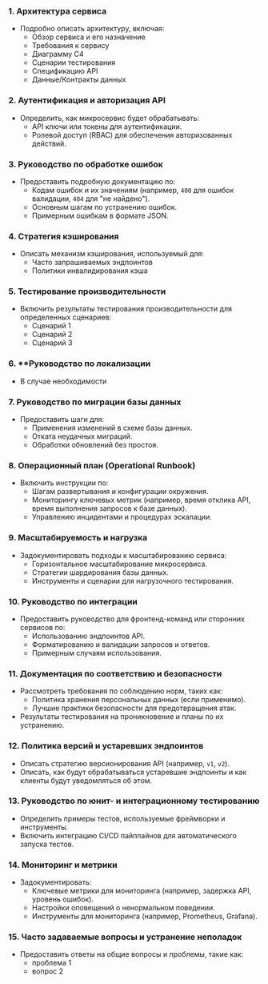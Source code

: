 ### 1. **Архитектура сервиса**

- Подробно описать архитектуру, включая:
    - Обзор сервиса и его назначение
    - Требования к сервису
    - Диаграмму C4
    - Сценарии тестирования
    - Спецификацию API
    - Данные/Контракты данных

### 2. **Аутентификация и авторизация API**

- Определить, как микросервис будет обрабатывать:
    - API ключи или токены для аутентификации.
    - Ролевой доступ (RBAC) для обеспечения авторизованных действий.

### 3. **Руководство по обработке ошибок**

- Предоставить подробную документацию по:
    - Кодам ошибок и их значениям (например, `400` для ошибок валидации, `404` для "не найдено").
    - Основным шагам по устранению ошибок.
    - Примерным ошибкам в формате JSON.

### 4. **Стратегия кэширования**

- Описать механизм кэширования, используемый для:
    - Часто запрашиваемых эндпоинтов
    - Политики инвалидирования кэша

### 5. **Тестирование производительности**

- Включить результаты тестирования производительности для определенных сценариев:
    - Сценарий 1
    - Сценарий 2
    - Сценарий 3

### 6. **Руководство по локализации

- В случае необходимости

### 7. **Руководство по миграции базы данных**

- Предоставить шаги для:
    - Применения изменений в схеме базы данных.
    - Отката неудачных миграций.
    - Обработки обновлений без простоя.

### 8. **Операционный план (Operational Runbook)**

- Включить инструкции по:
    - Шагам развертывания и конфигурации окружения.
    - Мониторингу ключевых метрик (например, время отклика API, время выполнения запросов к базе данных).
    - Управлению инцидентами и процедурах эскалации.

### 9. **Масштабируемость и нагрузка**

- Задокументировать подходы к масштабированию сервиса:
    - Горизонтальное масштабирование микросервиса.
    - Стратегии шардирования базы данных.
    - Инструменты и сценарии для нагрузочного тестирования.

### 10. **Руководство по интеграции**

- Предоставить руководство для фронтенд-команд или сторонних сервисов по:
    - Использованию эндпоинтов API.
    - Форматированию и валидации запросов и ответов.
    - Примерным случаям использования.

### 11. **Документация по соответствию и безопасности**

- Рассмотреть требования по соблюдению норм, таких как:
    - Политика хранения персональных данных (если применимо).
    - Лучшие практики безопасности для предотвращения атак.
- Результаты тестирования на проникновение и планы по их устранению.

### 12. **Политика версий и устаревших эндпоинтов**

- Описать стратегию версионирования API (например, `v1`, `v2`).
- Описать, как будут обрабатываться устаревшие эндпоинты и как клиенты будут уведомляться об этом.

### 13. **Руководство по юнит- и интеграционному тестированию**

- Определить примеры тестов, используемые фреймворки и инструменты.
- Включить интеграцию CI/CD пайплайнов для автоматического запуска тестов.

### 14. **Мониторинг и метрики**

- Задокументировать:
    - Ключевые метрики для мониторинга (например, задержка API, уровень ошибок).
    - Настройки оповещений о ненормальном поведении.
    - Инструменты для мониторинга (например, Prometheus, Grafana).

### 15. **Часто задаваемые вопросы и устранение неполадок**

- Предоставить ответы на общие вопросы и проблемы, такие как:
    - проблема 1
    -  вопрос 2